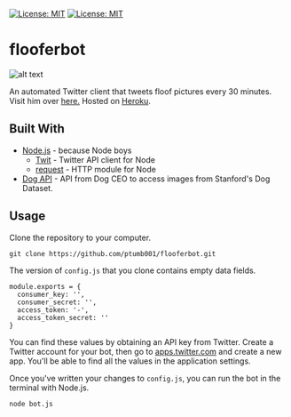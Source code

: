 [![License: MIT](https://img.shields.io/badge/License-MIT-yellow.svg)](https://opensource.org/licenses/MIT)
[![License: MIT](https://img.shields.io/badge/License-Good%20Boy-brightgreen.svg)](https://icons8.com/good-boy-license/)


# flooferbot

![alt text](https://pbs.twimg.com/profile_images/908801602584113152/qxMmL9mr_400x400.jpg "lil Steele")

An automated Twitter client that tweets floof pictures every 30 minutes. Visit him over [here.](https://twitter.com/flooferbot) Hosted on [Heroku](https://heroku.com/).

## Built With

* [Node.js](https://nodejs.org/en/) - because Node boys
  * [Twit](https://www.npmjs.com/package/twit) - Twitter API client for Node
  * [request](https://www.npmjs.com/package/request) - HTTP module for Node
* [Dog API](https://dog.ceo/dog-api/) - API from Dog CEO to access images from Stanford's Dog Dataset.

## Usage

Clone the repository to your computer.

``` 
git clone https://github.com/ptumb001/flooferbot.git 
```
The version of `config.js` that you clone contains empty data fields.

```
module.exports = {
  consumer_key: '',
  consumer_secret: '',
  access_token: '-',
  access_token_secret: ''
}
```
You can find these values by obtaining an API key from Twitter. Create a Twitter account for your bot, then go to [apps.twitter.com](http://apps.twitter.com) and create a new app. You'll be able to find all the values in the application settings.

Once you've written your changes to `config.js`, you can run the bot in the terminal with Node.js.

```
node bot.js
```


